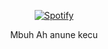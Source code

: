 <div align="center"> 
 
[![Spotify](https://novatorem-distifay.vercel.app/api/spotify)](https://open.spotify.com/user/p8cdamryhgaq77dttqt13vjtz?si=f2d893068bc4485c)
</div>

<div class="ya" align="center">
<p>Mbuh Ah anune kecu</p>
</div>
